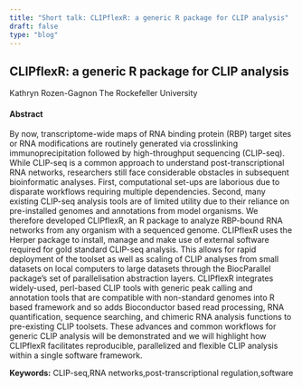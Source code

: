 ```yaml
---
title: "Short talk: CLIPflexR: a generic R package for CLIP analysis"
draft: false
type: "blog"
---
```


## CLIPflexR: a generic R package for CLIP analysis
Kathryn Rozen-Gagnon
The Rockefeller University
#### Abstract

By now, transcriptome-wide maps of RNA binding protein (RBP) target sites or RNA modifications are routinely generated via crosslinking immunoprecipitation followed by high-throughput sequencing (CLIP-seq). While CLIP-seq is a common approach to understand post-transcriptional RNA networks, researchers still face considerable obstacles in subsequent bioinformatic analyses. First, computational set-ups are laborious due to disparate workflows requiring multiple dependencies. Second, many existing CLIP-seq analysis tools are of limited utility due to their reliance on pre-installed genomes and annotations from model organisms. We therefore developed CLIPflexR, an R package to analyze RBP-bound RNA networks from any organism with a sequenced genome. CLIPflexR uses the Herper package to install, manage and make use of external software required for gold standard CLIP-seq analysis. This allows for rapid deployment of the toolset as well as scaling of CLIP analyses from small datasets on local computers to large datasets through the BiocParallel package’s set of parallelisation abstraction layers. CLIPflexR integrates widely-used, perl-based CLIP tools with generic peak calling and annotation tools that are compatible with non-standard genomes into R based framework and so adds Bioconductor based read processing, RNA quantification, sequence searching, and chimeric RNA analysis functions to pre-existing CLIP toolsets. These advances and common workflows for generic CLIP analysis will be demonstrated and we will highlight how CLIPflexR facilitates reproducible, parallelized and flexible CLIP analysis within a single software framework.

**Keywords:** CLIP-seq,RNA networks,post-transcriptional regulation,software
